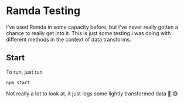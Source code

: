 # Ramda Testing
I've used Ramda in some capacity before, but I've never really gotten a chance to really get into it.
This is just some testing I was doing with different methods in the context of data transforms.

## Start
To run, just run
```
npm start
```
Not really a lot to look at, it just logs some lightly transformed data :information_desk_person: :sweat_smile:
